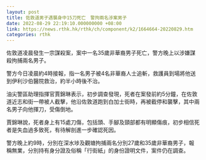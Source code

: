 ```yaml
---
layout: post
title: 佐敦道男子遇襲身中15刀死亡　警拘兩名涉案男子
date: 2022-08-29 22:19:10.000000000 +08:00
link: https://news.rthk.hk/rthk/ch/component/k2/1664664-20220829.htm
categories: rthk
---
```


佐敦道凌晨發生一宗謀殺案，案中一名35歲非華裔男子死亡，警方晚上以涉嫌謀殺拘捕兩名男子。

警方今日凌晨約4時接報，指一名男子被4名非華裔人士追斬，救護員到場將他送到伊利沙伯醫院救治，約半小時後不治。 

油尖警區助理指揮官賈錦琳表示，初步調查發現，死者在案發前約5分鐘，在佐敦道近志和街一帶被人截擊，他沿佐敦道跑到白加士街時，再被截停和襲擊，其中兩名男子向他揮刀，受傷倒地。

賈錦琳說，死者身上有15處刀傷，包括頭、手腳及頸部都有明顯傷痕，初步相信死者是失血過多致死，有待解剖進一步確認死因。

警方晚上約9時，分別在深水埗及觀塘拘捕兩名分別27歲和35歲非華裔男子，報稱無業，分別持有身分證及俗稱「行街紙」的身份證明文件，案件仍在調查。
